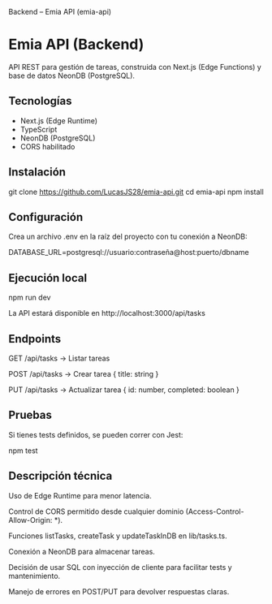Backend – Emia API (emia-api)
# Emia API (Backend)

API REST para gestión de tareas, construida con Next.js (Edge Functions) y base de datos NeonDB (PostgreSQL).

## Tecnologías
- Next.js (Edge Runtime)
- TypeScript
- NeonDB (PostgreSQL)
- CORS habilitado

## Instalación

git clone https://github.com/LucasJS28/emia-api.git
cd emia-api
npm install

## Configuración

Crea un archivo .env en la raíz del proyecto con tu conexión a NeonDB:

DATABASE_URL=postgresql://usuario:contraseña@host:puerto/dbname

## Ejecución local
npm run dev

La API estará disponible en http://localhost:3000/api/tasks

## Endpoints

GET /api/tasks → Listar tareas

POST /api/tasks → Crear tarea { title: string }

PUT /api/tasks → Actualizar tarea { id: number, completed: boolean }

## Pruebas

Si tienes tests definidos, se pueden correr con Jest:

npm test

## Descripción técnica

Uso de Edge Runtime para menor latencia.

Control de CORS permitido desde cualquier dominio (Access-Control-Allow-Origin: *).

Funciones listTasks, createTask y updateTaskInDB en lib/tasks.ts.

Conexión a NeonDB para almacenar tareas.

Decisión de usar SQL con inyección de cliente para facilitar tests y mantenimiento.

Manejo de errores en POST/PUT para devolver respuestas claras.
